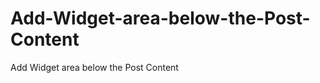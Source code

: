 Add-Widget-area-below-the-Post-Content
======================================

Add Widget area below the Post Content
